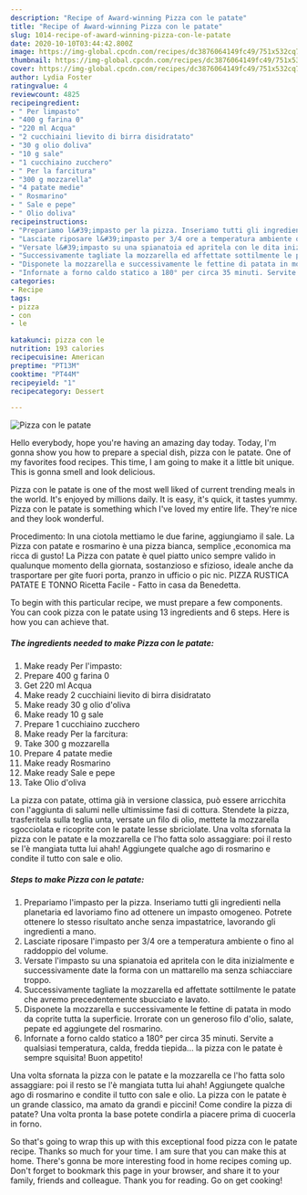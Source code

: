 ```yaml
---
description: "Recipe of Award-winning Pizza con le patate"
title: "Recipe of Award-winning Pizza con le patate"
slug: 1014-recipe-of-award-winning-pizza-con-le-patate
date: 2020-10-10T03:44:42.800Z
image: https://img-global.cpcdn.com/recipes/dc3876064149fc49/751x532cq70/pizza-con-le-patate-recipe-main-photo.jpg
thumbnail: https://img-global.cpcdn.com/recipes/dc3876064149fc49/751x532cq70/pizza-con-le-patate-recipe-main-photo.jpg
cover: https://img-global.cpcdn.com/recipes/dc3876064149fc49/751x532cq70/pizza-con-le-patate-recipe-main-photo.jpg
author: Lydia Foster
ratingvalue: 4
reviewcount: 4825
recipeingredient:
- " Per limpasto"
- "400 g farina 0"
- "220 ml Acqua"
- "2 cucchiaini lievito di birra disidratato"
- "30 g olio doliva"
- "10 g sale"
- "1 cucchiaino zucchero"
- " Per la farcitura"
- "300 g mozzarella"
- "4 patate medie"
- " Rosmarino"
- " Sale e pepe"
- " Olio doliva"
recipeinstructions:
- "Prepariamo l&#39;impasto per la pizza. Inseriamo tutti gli ingredienti nella planetaria ed lavoriamo fino ad ottenere un impasto omogeneo. Potrete ottenere lo stesso risultato anche senza impastatrice, lavorando gli ingredienti a mano."
- "Lasciate riposare l&#39;impasto per 3/4 ore a temperatura ambiente o fino al raddoppio del volume."
- "Versate l&#39;impasto su una spianatoia ed apritela con le dita inizialmente e successivamente date la forma con un mattarello ma senza schiacciare troppo."
- "Successivamente tagliate la mozzarella ed affettate sottilmente le patate che avremo precedentemente sbucciato e lavato."
- "Disponete la mozzarella e successivamente le fettine di patata in modo da coprite tutta la superficie. Irrorate con un generoso filo d&#39;olio, salate, pepate ed aggiungete del rosmarino."
- "Infornate a forno caldo statico a 180° per circa 35 minuti. Servite a qualsiasi temperatura, calda, fredda tiepida... la pizza con le patate è sempre squisita! Buon appetito!"
categories:
- Recipe
tags:
- pizza
- con
- le

katakunci: pizza con le 
nutrition: 193 calories
recipecuisine: American
preptime: "PT13M"
cooktime: "PT44M"
recipeyield: "1"
recipecategory: Dessert

---
```



![Pizza con le patate](https://img-global.cpcdn.com/recipes/dc3876064149fc49/751x532cq70/pizza-con-le-patate-recipe-main-photo.jpg)

Hello everybody, hope you're having an amazing day today. Today, I'm gonna show you how to prepare a special dish, pizza con le patate. One of my favorites food recipes. This time, I am going to make it a little bit unique. This is gonna smell and look delicious.

Pizza con le patate is one of the most well liked of current trending meals in the world. It's enjoyed by millions daily. It is easy, it's quick, it tastes yummy. Pizza con le patate is something which I've loved my entire life. They're nice and they look wonderful.

Procedimento: In una ciotola mettiamo le due farine, aggiungiamo il sale. La Pizza con patate e rosmarino è una pizza bianca, semplice ,economica ma ricca di gusto! La Pizza con patate è quel piatto unico sempre valido in qualunque momento della giornata, sostanzioso e sfizioso, ideale anche da trasportare per gite fuori porta, pranzo in ufficio o pic nic. PIZZA RUSTICA PATATE E TONNO Ricetta Facile - Fatto in casa da Benedetta.


To begin with this particular recipe, we must prepare a few components. You can cook pizza con le patate using 13 ingredients and 6 steps. Here is how you can achieve that.

<!--inarticleads1-->

##### The ingredients needed to make Pizza con le patate:

1. Make ready  Per l&#39;impasto:
1. Prepare 400 g farina 0
1. Get 220 ml Acqua
1. Make ready 2 cucchiaini lievito di birra disidratato
1. Make ready 30 g olio d&#39;oliva
1. Make ready 10 g sale
1. Prepare 1 cucchiaino zucchero
1. Make ready  Per la farcitura:
1. Take 300 g mozzarella
1. Prepare 4 patate medie
1. Make ready  Rosmarino
1. Make ready  Sale e pepe
1. Take  Olio d&#39;oliva


La pizza con patate, ottima già in versione classica, può essere arricchita con l&#39;aggiunta di salumi nelle ultimissime fasi di cottura. Stendete la pizza, trasferitela sulla teglia unta, versate un filo di olio, mettete la mozzarella sgocciolata e ricoprite con le patate lesse sbriciolate. Una volta sfornata la pizza con le patate e la mozzarella ce l&#39;ho fatta solo assaggiare: poi il resto se l&#39;è mangiata tutta lui ahah! Aggiungete qualche ago di rosmarino e condite il tutto con sale e olio. 

<!--inarticleads2-->

##### Steps to make Pizza con le patate:

1. Prepariamo l&#39;impasto per la pizza. Inseriamo tutti gli ingredienti nella planetaria ed lavoriamo fino ad ottenere un impasto omogeneo. Potrete ottenere lo stesso risultato anche senza impastatrice, lavorando gli ingredienti a mano.
1. Lasciate riposare l&#39;impasto per 3/4 ore a temperatura ambiente o fino al raddoppio del volume.
1. Versate l&#39;impasto su una spianatoia ed apritela con le dita inizialmente e successivamente date la forma con un mattarello ma senza schiacciare troppo.
1. Successivamente tagliate la mozzarella ed affettate sottilmente le patate che avremo precedentemente sbucciato e lavato.
1. Disponete la mozzarella e successivamente le fettine di patata in modo da coprite tutta la superficie. Irrorate con un generoso filo d&#39;olio, salate, pepate ed aggiungete del rosmarino.
1. Infornate a forno caldo statico a 180° per circa 35 minuti. Servite a qualsiasi temperatura, calda, fredda tiepida... la pizza con le patate è sempre squisita! Buon appetito!


Una volta sfornata la pizza con le patate e la mozzarella ce l&#39;ho fatta solo assaggiare: poi il resto se l&#39;è mangiata tutta lui ahah! Aggiungete qualche ago di rosmarino e condite il tutto con sale e olio. La pizza con le patate è un grande classico, ma amato da grandi e piccini! Come condire la pizza di patate? Una volta pronta la base potete condirla a piacere prima di cuocerla in forno. 

So that's going to wrap this up with this exceptional food pizza con le patate recipe. Thanks so much for your time. I am sure that you can make this at home. There's gonna be more interesting food in home recipes coming up. Don't forget to bookmark this page in your browser, and share it to your family, friends and colleague. Thank you for reading. Go on get cooking!
